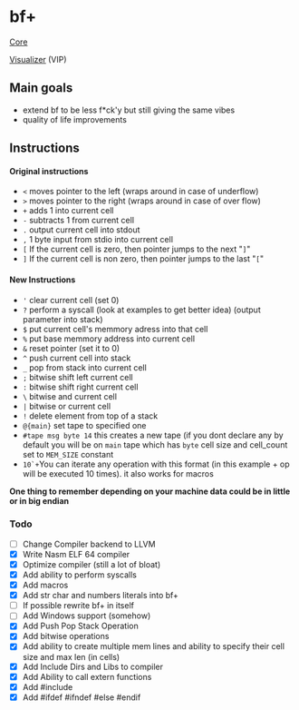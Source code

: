 # bf+

[Core](https://github.com/F1L1Pv2/brainfuck_plus-core)

[Visualizer](https://github.com/F1L1Pv2/bfp-visualizer) (VIP)

## Main goals
- extend bf to be less f*ck'y but still giving the same vibes
- quality of life improvements

## Instructions

#### Original instructions

- `<` moves pointer to the left (wraps around in case of underflow)
- `>` moves pointer to the right (wraps around in case of over flow)
- `+` adds 1 into current cell
- `-` subtracts 1 from current cell
- `.` output current cell into stdout
- `,` 1 byte input from stdio into current cell
- `[` If the current cell is zero, then pointer jumps to the next "`]`"
- `]` If the current cell is non zero, then pointer jumps to the last "`[`"

#### New Instructions

- `'` clear current cell (set 0)
- `?` perform a syscall (look at examples to get better idea) (output parameter into stack)
- `$` put current cell's memmory adress into that cell
- `%` put base memmory address into current cell
- `&` reset pointer (set it to 0)
- `^` push current cell into stack
- `_` pop from stack into current cell
- `;` bitwise shift left current cell
- `:` bitwise shift right current cell
- `\` bitwise and current cell
- `|` bitwise or current cell
- `!` delete element from top of a stack
- `@{main}` set tape to specified one
- `#tape msg byte 14` this creates a new tape (if you dont declare any by default you will be on `main` tape which has `byte` cell size and cell_count set to `MEM_SIZE` constant
- ```10`+```You can iterate any operation with this format (in this example + op will be executed 10 times). it also works for macros

**One thing to remember depending on your machine data could be in little or in big endian**

### Todo
- [ ] Change Compiler backend to LLVM
- [x] Write Nasm ELF 64 compiler
- [x] Optimize compiler (still a lot of bloat)
- [x] Add ability to perform syscalls
- [x] Add macros
- [x] Add str char and numbers literals into bf+
- [ ] If possible rewrite bf+ in itself
- [ ] Add Windows support (somehow)
- [x] Add Push Pop Stack Operation
- [x] Add bitwise operations
- [x] Add ability to create multiple mem lines and ability to specify their cell size and max len (in cells)
- [x] Add Include Dirs and Libs to compiler
- [x] Add Ability to call extern functions
- [x] Add #include
- [x] Add #ifdef #ifndef #else #endif 
